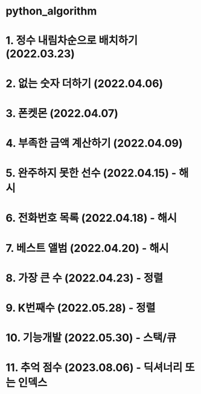 # python_algorithm
# 1. 정수 내림차순으로 배치하기 (2022.03.23)
# 2. 없는 숫자 더하기 (2022.04.06)
# 3. 폰켓몬 (2022.04.07)
# 4. 부족한 금액 계산하기 (2022.04.09)
# 5. 완주하지 못한 선수 (2022.04.15) - 해시
# 6. 전화번호 목록 (2022.04.18) - 해시
# 7. 베스트 앨범 (2022.04.20) - 해시
# 8. 가장 큰 수 (2022.04.23) - 정렬
# 9. K번째수 (2022.05.28) - 정렬
# 10. 기능개발 (2022.05.30) - 스택/큐
# 11. 추억 점수 (2023.08.06) - 딕셔너리 또는 인덱스